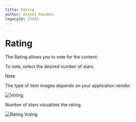 ```yaml
---
title: Rating
author: Alexey Kazakov
legacyId: 17435
---
```

# Rating
The Rating allows you to vote for the content.

To vote, select the desired number of stars.

> [!NOTE]
> The type of item images depends on your application vendor.

![Voting](../images/img24198.png)

Number of stars visualizes the rating.

![Rating Voting](../images/img24199.png)
